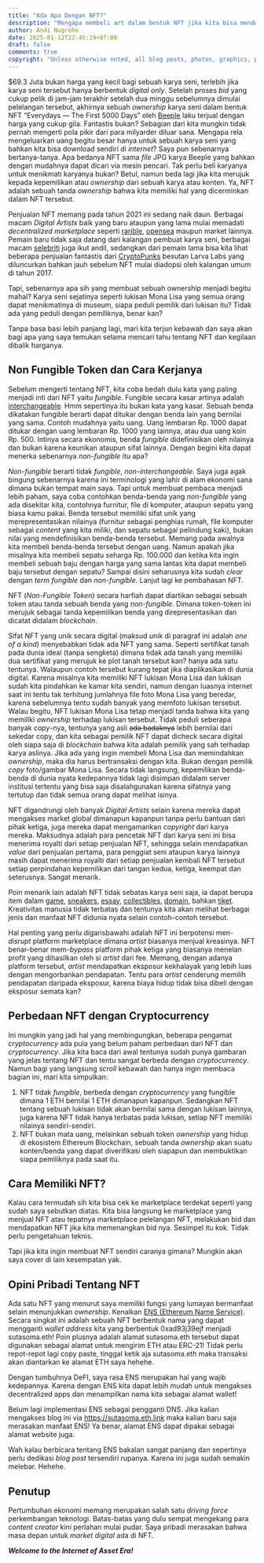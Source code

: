```yaml
---
title: "Ada Apa Dengan NFT?"
description: "Mengapa membeli art dalam bentuk NFT jika kita bisa mendownloadnya gratis?"
author: Andi Nugroho
date: 2025-01-12T22:45:29+07:00
draft: false
comments: true
copyright: "Unless otherwise noted, all blog posts, photos, graphics, presentations and other media and assets are copyrighted work with all rights reserved. Unless otherwise noted, all code snippets are available under the Unlicense."
---
```


$69.3 Juta bukan harga yang kecil bagi sebuah karya seni, terlebih jika karya seni tersebut hanya berbentuk _digital only_. Setelah proses _bid_ yang cukup pelik di jam-jam terakhir setelah dua minggu sebelumnya dimulai pelelangan tersebut, akhirnya sebuah _ownership_ karya seni dalam bentuk NFT “Everydays — The First 5000 Days” oleh [Beeple](https://www.nytimes.com/2021/02/24/arts/design/christies-beeple-auction-blockchain-art.html) laku terjual dengan harga yang cukup gila. Fantastis bukan?
Sebagian dari kita mungkin tidak pernah mengerti pola pikir dari para milyarder diluar sana. Mengapa rela mengeluarkan uang begitu besar hanya untuk sebuah karya seni yang bahkan kita bisa download sendiri di _internet_? Saya pun sebenarnya bertanya-tanya. Apa bedanya NFT sama _file_ JPG karya Beeple yang bahkan dengan mudahnya dapat dicari via mesin pencari. Tak perlu beli karyanya untuk menikmati karyanya bukan? Betul, namun beda lagi jika kita merujuk kepada kepemilikan atau *ownership* dari sebuah karya atau konten. Ya, NFT adalah sebuah tanda *ownership* bahwa kita memiliki hal yang dicerminkan dalam NFT tersebut.

Penjualan NFT memang pada tahun 2021 ini sedang naik daun. Berbagai macam _Digital Artists_ baik yang baru ataupun yang lama mulai memadati _decentralized marketplace_ seperti [rarible](https://rarible.com/), [opensea](https://opensea.io/) maupun market lainnya. Pemain baru tidak saja datang dari kalangan pembuat karya seni, berbagai macam [selebriti](https://www.harpersbazaar.com.sg/life/celebrities-nft-hype-train/) juga ikut andil, sedangkan dari pemain lama bisa kita lihat beberapa penjualan fantastis dari [CryptoPunks](https://www.larvalabs.com/cryptopunks) besutan Larva Labs yang diluncurkan bahkan jauh sebelum NFT mulai diadopsi oleh kalangan umum di tahun 2017.

Tapi, sebenarnya apa sih yang membuat sebuah ownership menjadi begitu mahal? Karya seni sejatinya seperti lukisan Mona Lisa yang semua orang dapat menikmatinya di museum, siapa peduli pemilik dari lukisan itu? Tidak ada yang peduli dengan pemiliknya, benar kan?

Tanpa basa basi lebih panjang lagi, mari kita terjun kebawah dan saya akan bagi apa yang saya temukan selama mencari tahu tentang NFT dan kegilaan dibalik harganya.

## Non Fungible Token dan Cara Kerjanya
Sebelum mengerti tentang NFT, kita coba bedah dulu kata yang paling menjadi inti dari NFT yaitu _fungible_. Fungible secara kasar artinya adalah [interchangeable](https://www.merriam-webster.com/dictionary/fungible). Hmm sepertinya itu bukan kata yang kasar. Sebuah benda dikatakan fungible berarti dapat ditukar dengan benda lain yang bernilai yang sama. Contoh mudahnya yaitu uang. Uang lembaran Rp. 1000 dapat ditukar dengan uang lembaran Rp. 1000 yang lainnya, atau dua uang koin Rp. 500. Intinya secara ekonomis, benda _fungible_ didefinisikan oleh nilainya dan bukan karena keunikan ataupun sifat lainnya. Dengan begini kita dapat menerka sebenarnya _non-fungible_ itu apa?

_Non-fungible_ berarti tidak _fungible_, _non-interchangeable_. Saya juga agak bingung sebenarnya karena ini terminologi yang lahir di alam ekonomi sana dimana bukan tempat main saya. Tapi untuk membuat pembaca menjadi lebih paham, saya coba contohkan benda-benda yang _non-fungible_ yang ada disekitar kita, contohnya furnitur, file di komputer, ataupun sepatu yang biasa kamu pakai. Benda tersebut memiliki sifat unik yang merepresentasikan nilainya (furnitur sebagai penghias rumah, file komputer sebagai _content_ yang kita miliki, dan sepatu sebagai pelindung kaki), bukan nilai yang mendefinisikan benda-benda tersebut. Memang pada awalnya kita membeli benda-benda tersebut dengan uang. Namun apakah jika misalnya kita membeli sepatu seharga Rp. 100.000 dan ketika kita ingin membeli sebuah baju dengan harga yang sama lantas kita dapat membeli baju tersebut dengan sepatu? Sampai disini seharusnya kita sudah _clear_ dengan _term_ _fungible_ dan _non-fungible_. Lanjut lagi ke pembahasan NFT.

NFT (_Non-Fungible Token_) secara harfiah dapat diartikan sebagai sebuah token atau tanda sebuah benda yang _non-fungible_. Dimana token-token ini merujuk sebagai tanda kepemilikan benda yang direpresentasikan dan dicatat didalam _blockchain_.

Sifat NFT yang unik secara digital (maksud unik di paragraf ini adalah _one of a kind_) menyebabkan tidak ada NFT yang sama. Seperti sertifikat tanah pada dunia ideal (tanpa sengketa) dimana tidak ada tanah yang memiliki dua sertifikat yang merujuk ke plot tanah tersebut kan? hanya ada satu tentunya. Walaupun contoh tersebut kurang tepat jika diaplikasikan di dunia digital. Karena misalnya kita memiliki NFT lukisan Mona Lisa dan lukisan sudah kita pindahkan ke kamar kita sendiri, namun dengan luasnya internet saat ini tentu tak terhitung jumlahnya file foto Mona Lisa yang beredar, karena sebelumnya tentu sudah banyak yang memfoto lukisan tersebut. Walau begitu, NFT lukisan Mona Lisa tetap menjadi tanda bahwa kita yang memiliki _ownership_ terhadap lukisan tersebut. Tidak peduli seberapa banyak _copy_-nya, tentunya yang asli ~~ada badaknya~~ lebih bernilai dari sekedar copy, dan kita sebagai pemilik NFT dapat dicheck secara digital oleh siapa saja di _blockchain_ bahwa kita adalah pemilik yang sah terhadap karya aslinya. Jika ada yang ingin membeli Mona Lisa dan memindahkan _ownership_, maka dia harus bertransaksi dengan kita. Bukan dengan pemilik _copy_ foto/gambar Mona Lisa. Secara tidak langsung, kepemilikan benda-benda di dunia nyata kedepannya tidak lagi disimpan didalam server institusi tertentu yang bisa saja disalahgunakan karena sifatnya yang tertutup dan tidak semua orang dapat melihat isinya.

NFT digandrungi oleh banyak _Digital Artists_ selain karena mereka dapat mengakses market global dimanapun kapanpun tanpa perlu bantuan dari pihak ketiga, juga mereka dapat mengamankan _copyright_ dari karya mereka. Maksudnya adalah para pencetak NFT dari karya seni ini bisa menerima royalti dari setiap penjualan NFT, sehingga selain mendapatkan _value_ dari penjualan pertama, para penggiat seni ataupun karya lainnya masih dapat menerima royalti dari setiap penjualan kembali NFT tersebut setiap perpindahan kepemilikan dari tangan kedua, ketiga, keempat dan seterusnya. Sangat menarik.

Poin menarik lain adalah NFT tidak sebatas karya seni saja, ia dapat berupa item dalam [game](https://market.decentraland.org/), [sneakers](https://www.metagrail.co/auctions/91cf83fb-3477-4155-aae8-6dcb9b853397),  [essay](https://zora.co/0x517bab7661C315C63C6465EEd1b4248e6f7FE183/145), [collectibles](https://www.larvalabs.com/cryptopunks/details/1), [domain](https://app.ens.domains/name/ethereum.eth), bahkan [tiket](https://www.yellowheart.io/). Kreativitas manusia tidak terbatas dan tentunya kita akan melihat berbagai jenis dan manfaat NFT didunia nyata selain contoh-contoh tersebut.

Hal penting yang perlu digarisbawahi adalah NFT ini berpotensi men-_disrupt_ platform marketplace dimana _artist_ biasanya menjual kreasinya. NFT benar-benar mem-_bypass_ platform pihak ketiga yang biasanya menelan profit yang dihasilkan oleh si _artist_ dari fee. Memang, dengan adanya platform tersebut, _artist_ mendapatkan eksposur kekhalayak yang lebih luas dengan mengorbankan pendapatan. Tentu para _artist_ cenderung memilih pendapatan daripada eksposur, karena biaya hidup tidak bisa dibeli dengan eksposur semata kan?

## Perbedaan NFT dengan Cryptocurrency
Ini mungkin yang jadi hal yang membingungkan, beberapa pengamat _cryptocurrency_ ada pula yang belum paham perbedaan dari NFT dan _cryptocurrency_. Jika kita baca dari awal tentunya sudah punya gambaran yang jelas tentang NFT dan tentu sangat berbeda dengan _cryptocurrency_. Namun bagi yang langsung _scroll_ kebawah dan hanya ingin membaca bagian ini, mari kita simpulkan:
1. NFT tidak _fungible_, berbeda dengan _cryptocurrency_ yang fungible dimana 1 ETH bernilai 1 ETH dimanapun kapanpun. Sedangkan NFT tentang sebuah lukisan tidak akan bernilai sama dengan lukisan lainnya, juga karena NFT tidak hanya terbatas pada lukisan, setiap NFT memiliki nilainya sendiri-sendiri.
2. NFT bukan mata uang, melainkan sebuah token _ownership_ yang hidup di ekosistem Ethereum Blockchain, sebuah tanda _ownership_ akan suatu konten/benda yang dapat diverifikasi oleh siapapun dan membuktikan siapa pemiliknya pada saat itu.


## Cara Memiliki NFT?
Kalau cara termudah sih kita bisa cek ke marketplace terdekat seperti yang sudah saya sebutkan diatas. Kita bisa langsung ke marketplace yang menjual NFT atau tepatnya marketplace pelelangan NFT, melakukan bid dan mendapatkan NFT jika kita memenangkan bid nya. Sesimpel itu kok. Tidak perlu pengetahuan teknis.

Tapi jika kita ingin membuat NFT sendiri caranya gimana? Mungkin akan saya cover di lain kesempatan yak.

## Opini Pribadi Tentang NFT

Ada satu NFT yang menurut saya memiliki fungsi yang lumayan bermanfaat selain menunjukkan _ownership_. Kenalkan [ENS (Ethereum Name Service)](https://ens.domains/). Secara singkat ini adalah sebuah NFT berbentuk nama yang dapat mengganti _wallet address_ kita yang berbentuk 0xad93j39ejf menjadi sutasoma.eth! Poin plusnya adalah alamat sutasoma.eth tersebut dapat digunakan sebagai alamat untuk mengirim ETH atau ERC-21! Tidak perlu repot-repot lagi copy paste, tinggal ketik aja sutasoma.eth maka transaksi akan diantarkan ke alamat ETH saya hehehe.

Dengan tumbuhnya DeFI, saya rasa ENS merupakan hal yang wajib kedepannya. Karena dengan ENS kita dapat lebih mudah untuk mengakses decentralized apps dan menampilkan nama kita sebagai alamat wallet!

Belum lagi implementasi ENS sebagai pengganti DNS. Jika kalian mengakses blog ini via https://sutasoma.eth.link maka kalian baru saja merasakan manfaat ENS! Ya benar, alamat ENS dapat dipakai sebagai alamat website juga.

Wah kalau berbicara tentang ENS bakalan sangat panjang dan sepertinya perlu dedikasi _blog post_ tersendiri rupanya. Karena ini juga sudah semakin melebar. Hehehe.

## Penutup
Pertumbuhan ekonomi memang merupakan salah satu _driving force_ perkembangan teknologi. Batas-batas yang dulu sempat mengekang para _content creator_ kini perlahan mulai pudar. Saya pribadi merasakan bahwa masa depan untuk _market digital_ ada di NFT.

**_Welcome to the Internet of Asset Era!_**
